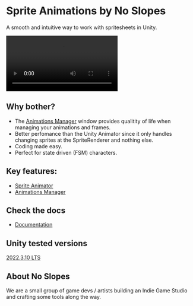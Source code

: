 <!-- <p align="right">
  Ler em <a href="README.pt-br.md"> Português do Brasil </a>
</p> -->

# Sprite Animations by No Slopes

A smooth and intuitive way to work with spritesheets in Unity.

![Showcase video](https://user-images.githubusercontent.com/95456621/275359291-0d4a0d30-edce-4287-8588-5d4f1aa63ad1.mp4)

## Why bother?

- The [Animations Manager](https://no-slopes.github.io/sprite-animations/documentation/animations-manager/index.html) window provides qualitity of life when managing your animations and frames.
- Better perfomance than the Unity Animator since it only handles changing sprites at the SpriteRenderer and nothing else.
- Coding made easy.
- Perfect for state driven (FSM) characters.

## Key features:

- [Sprite Animator](https://no-slopes.github.io/sprite-animations/documentationsprite-animator/index.html)
- [Animations Manager](https://no-slopes.github.io/sprite-animations/documentation/animations-manager/index.html)

## Check the docs

- [Documentation](https://no-slopes.github.io/sprite-animations)

## Unity tested versions

[2022.3.10 LTS](https://unity.com/releases/editor/whats-new/2022.3.10)

## About No Slopes

We are a small group of game devs / artists building an Indie Game Studio and crafting some
tools along the way.
